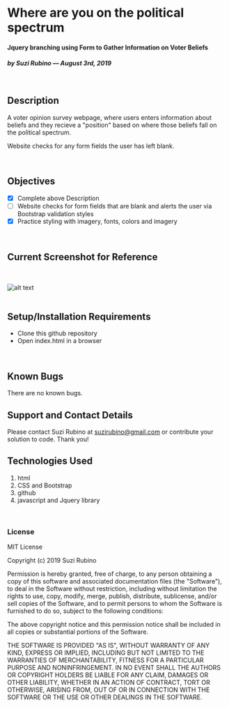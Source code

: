 # Where are you on the political spectrum
#### Jquery branching using Form to Gather Information on Voter Beliefs
#### _**by Suzi Rubino — August 3rd, 2019**_
<br>

## Description
A voter opinion survey webpage, where users enters information about beliefs and they recieve a "position" based on where those beliefs fall on the political spectrum.

Website checks for any form fields the user has left blank.

<br>

## Objectives
- [x] Complete above Description
- [ ] Website checks for form fields that are blank and alerts the user via Bootstrap validation styles
- [x] Practice styling with imagery, fonts, colors and imagery

<br>

## Current Screenshot for Reference
<br>

![alt text](https://raw.githubusercontent.com/rerun1/politicalViews/master/img/screenShot8-3-19.png)
<br>
<br>

## Setup/Installation Requirements
* Clone this github repository
* Open index.html in a browser
<br>

## Known Bugs
 There are no known bugs.
 <br>

## Support and Contact Details
Please contact Suzi Rubino at suzirubino@gmail.com or contribute your solution to code. Thank you!
<br>

## Technologies Used
1. html
2. CSS and Bootstrap
3. github
4. javascript and Jquery library

<br>

### License
MIT License

Copyright (c) 2019 Suzi Rubino

Permission is hereby granted, free of charge, to any person obtaining a copy
of this software and associated documentation files (the "Software"), to deal
in the Software without restriction, including without limitation the rights
to use, copy, modify, merge, publish, distribute, sublicense, and/or sell
copies of the Software, and to permit persons to whom the Software is
furnished to do so, subject to the following conditions:

The above copyright notice and this permission notice shall be included in all
copies or substantial portions of the Software.

THE SOFTWARE IS PROVIDED "AS IS", WITHOUT WARRANTY OF ANY KIND, EXPRESS OR
IMPLIED, INCLUDING BUT NOT LIMITED TO THE WARRANTIES OF MERCHANTABILITY,
FITNESS FOR A PARTICULAR PURPOSE AND NONINFRINGEMENT. IN NO EVENT SHALL THE
AUTHORS OR COPYRIGHT HOLDERS BE LIABLE FOR ANY CLAIM, DAMAGES OR OTHER
LIABILITY, WHETHER IN AN ACTION OF CONTRACT, TORT OR OTHERWISE, ARISING FROM,
OUT OF OR IN CONNECTION WITH THE SOFTWARE OR THE USE OR OTHER DEALINGS IN THE
SOFTWARE.
